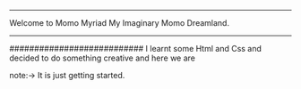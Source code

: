 
***************************
Welcome to Momo Myriad
My Imaginary Momo Dreamland.
***************************


###########################
I learnt some Html and Css and decided to do something creative and here we are

note:-> It is just getting started.   
